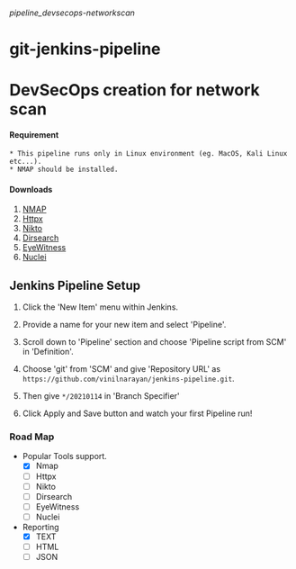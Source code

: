 ###### pipeline_devsecops-networkscan

# git-jenkins-pipeline

# DevSecOps creation for network scan



#### Requirement
```
* This pipeline runs only in Linux environment (eg. MacOS, Kali Linux etc...).
* NMAP should be installed.
```

#### Downloads

1. [NMAP](https://nmap.org/) 
2. [Httpx](https://github.com/projectdiscovery/httpx)
3. [Nikto](https://github.com/sullo/nikto)
4. [Dirsearch](https://github.com/maurosoria/dirsearch)
5. [EyeWitness](https://github.com/FortyNorthSecurity/EyeWitness)
6. [Nuclei](https://github.com/projectdiscovery/nuclei)

## Jenkins Pipeline Setup

1. Click the 'New Item' menu within Jenkins.

2. Provide a name for your new item and select 'Pipeline'.

3. Scroll down to 'Pipeline' section and choose 'Pipeline script from SCM' in 'Definition'.

4. Choose 'git' from 'SCM' and give 'Repository URL' as `https://github.com/vinilnarayan/jenkins-pipeline.git`.

5. Then give `*/20210114` in 'Branch Specifier'

6. Click Apply and Save button and watch your first Pipeline run!


### Road Map

 * Popular Tools support.
    - [x] Nmap
    - [ ] Httpx
    - [ ] Nikto
    - [ ] Dirsearch
    - [ ] EyeWitness
    - [ ] Nuclei
* Reporting
    - [x] TEXT
    - [ ] HTML
    - [ ] JSON
